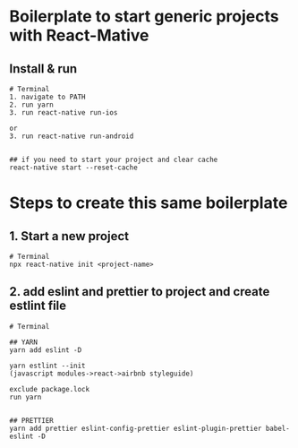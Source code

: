 # Boilerplate to start generic projects with React-Mative

## Install & run
```
# Terminal
1. navigate to PATH
2. run yarn
3. run react-native run-ios

or
3. run react-native run-android


## if you need to start your project and clear cache
react-native start --reset-cache
```


# Steps to create this same boilerplate

## 1. Start a new project
```
# Terminal
npx react-native init <project-name>

```

## 2. add eslint and prettier to project and create estlint file
```
# Terminal

## YARN
yarn add eslint -D

yarn estlint --init
(javascript modules->react->airbnb styleguide)

exclude package.lock
run yarn


## PRETTIER
yarn add prettier eslint-config-prettier eslint-plugin-prettier babel-eslint -D

```

